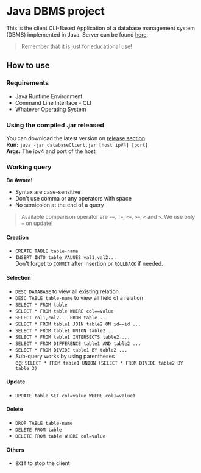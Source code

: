 # Java DBMS project

This is the client CLI-Based Application of a database management system (DBMS) implemented in Java.
Server can be found <a href='https://github.com/mendrika261/database'>here</a>.

> Remember that it is just for educational use!

## How to use

### Requirements
* Java Runtime Environment
* Command Line Interface - CLI
* Whatever Operating System

### Using the compiled .jar released
You can download the latest version on <a href='https://github.com/mendrika261/database/releases'>release section</a>.<br>
**Run:** `java -jar databaseClient.jar [host ipV4] [port]`<br>
**Args:** The ipv4 and port of the host

### Working query
**Be Aware!** <br>
- Syntax are case-sensitive
- Don't use comma or any operators with space
- No semicolon at the end of a query
> Available comparison operator are `==`, `!=`, `<=`, `>=`, `<` and `>`.
    We use only `=` on update!

#### Creation
  * `CREATE TABLE table-name`
  * `INSERT INTO table VALUES val1,val2...`
    <br>Don't forget to `COMMIT` after insertion or `ROLLBACK` if needed.

#### Selection
  * `DESC DATABASE` to view all existing relation
  * `DESC TABLE table-name` to view all field of a relation
  * `SELECT * FROM table`
  * `SELECT * FROM table WHERE col==value`
  * `SELECT col1,col2... FROM table ...`
  * `SELECT * FROM table1 JOIN table2 ON id==id ...`
  * `SELECT * FROM table1 UNION table2 ...`
  * `SELECT * FROM table1 INTERSECTS table2 ...`
  * `SELECT * FROM DIFFERENCE table1 AND table2 ...`
  * `SELECT * FROM DIVIDE table1 BY table2 ...`
  * Sub-query works by using parentheses
    <br>eg: `SELECT * FROM table1 UNION (SELECT * FROM DIVIDE table2 BY table 3)`

#### Update
  * `UPDATE table SET col=value WHERE col1=value1`

#### Delete
  * `DROP TABLE table-name`
  * `DELETE FROM table`
  * `DELETE FROM table WHERE col=value`

#### Others
  * `EXIT` to stop the client